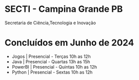 # SECTI - Campina Grande PB
Secretaria de Ciência,Tecnologia e Inovação

# Concluídos em Junho de 2024
- Jogos    | Presencial - Terças 10h as 12h
- Java     | Presencial - Quartas 13h as 15h
- PowerBI  | Presencial - Quintas 10h as 12h
- Python   | Presencial - Sextas 10h as 12h